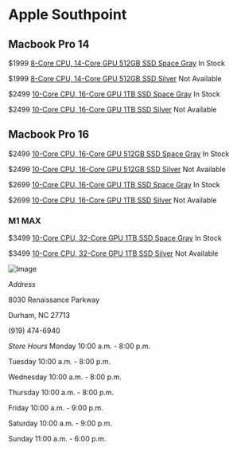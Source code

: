# Apple Southpoint

## Macbook Pro 14

$1999 [8-Core CPU, 14-Core GPU 512GB SSD Space Gray](https://www.apple.com/shop/buy-mac/macbook-pro/14-inch-space-gray-8-core-cpu-14-core-gpu-512gb#) In Stock

$1999 [8-Core CPU, 14-Core GPU 512GB SSD Silver](https://www.apple.com/shop/buy-mac/macbook-pro/14-inch-silver-8-core-cpu-14-core-gpu-512gb#) Not Available

$2499 [10-Core CPU, 16-Core GPU 1TB SSD Space Gray](https://www.apple.com/shop/buy-mac/macbook-pro/14-inch-space-gray-10-core-cpu-16-core-gpu-1tb#) In Stock

$2499 [10-Core CPU, 16-Core GPU 1TB SSD Silver](https://www.apple.com/shop/buy-mac/macbook-pro/14-inch-silver-10-core-cpu-16-core-gpu-1tb#) Not Available

## Macbook Pro 16

$2499 [10-Core CPU, 16-Core GPU 512GB SSD Space Gray](https://www.apple.com/shop/buy-mac/macbook-pro/16-inch-space-gray-10-core-cpu-16-core-gpu-512gb#) In Stock

$2499 [10-Core CPU, 16-Core GPU 512GB SSD Silver](https://www.apple.com/shop/buy-mac/macbook-pro/16-inch-silver-10-core-cpu-16-core-gpu-512gb#) Not Available

$2699 [10-Core CPU, 16-Core GPU 1TB SSD Space Gray](https://www.apple.com/shop/buy-mac/macbook-pro/16-inch-space-gray-10-core-cpu-16-core-gpu-1tb#) In Stock

$2699 [10-Core CPU, 16-Core GPU 1TB SSD Silver](https://www.apple.com/shop/buy-mac/macbook-pro/16-inch-silver-10-core-cpu-16-core-gpu-1tb#) Not Available

### M1 MAX

$3499 [10-Core CPU, 32-Core GPU 1TB SSD Space Gray](https://www.apple.com/shop/buy-mac/macbook-pro/16-inch-space-gray-10-core-cpu-32-core-gpu-1tb#) In Stock

$3499 [10-Core CPU, 32-Core GPU 1TB SSD Silver](https://www.apple.com/shop/buy-mac/macbook-pro/16-inch-silver-10-core-cpu-32-core-gpu-1tb#) Not Available

![Image](https://rtlimages.apple.com/cmc/dieter/store/16_9/R049.png?resize=2880:1612&output-format=jpg&output-quality=85&interpolation=progressive-bicubic)

_Address_

8030 Renaissance Parkway

Durham, NC 27713

(919) 474-6940

_Store Hours_
Monday	10:00 a.m. - 8:00 p.m.

Tuesday	10:00 a.m. - 8:00 p.m.

Wednesday	10:00 a.m. - 8:00 p.m.

Thursday	10:00 a.m. - 8:00 p.m.

Friday	10:00 a.m. - 9:00 p.m.

Saturday	10:00 a.m. - 9:00 p.m.

Sunday	11:00 a.m. - 6:00 p.m.
